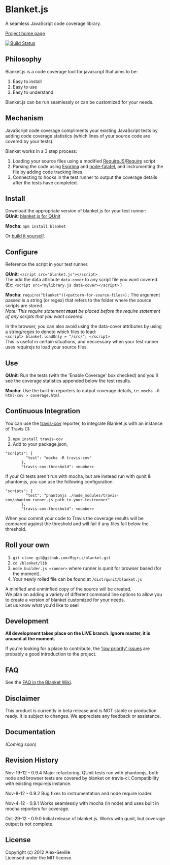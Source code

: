# Blanket.js

A seamless JavaScript code coverage library.

[Project home page](http://migrii.github.com/blanket/)

[![Build Status](https://travis-ci.org/Migrii/blanket.png)](https://travis-ci.org/Migrii/blanket)

## Philosophy

Blanket.js is a code coverage tool for javascript that aims to be:

1. Easy to install
2. Easy to use
3. Easy to understand

Blanket.js can be run seamlessly or can be customized for your needs.

## Mechanism

JavaScript code coverage compliments your existing JavaScript tests by adding code coverage statistics (which lines of your source code are covered by your tests).

Blanket works in a 3 step process:

1. Loading your source files using a modified [RequireJS](http://requirejs.org/)/[Require](http://nodejs.org/api/globals.html#globals_require) script
2. Parsing the code using [Esprima](http://esprima.org) and [node-falafel](https://github.com/substack/node-falafel), and instrumenting the file by adding code tracking lines.
3. Connecting to hooks in the test runner to output the coverage details after the tests have completed.

## Install

Download the appropriate version of blanket.js for your test runner:  
**QUnit**: [blanket.js for QUnit](https://raw.github.com/Migrii/blanket/live/dist/qunit/blanket.js)  

**Mocha**: `npm install blanket`     

Or [build it yourself](#roll-your-own).  


## Configure

Reference the script in your test runner.

**QUnit**: `<script src="blanket.js"></script>`  
The add the data attribute `data-cover` to any script file you want covered.   
(Ex: `<script src="mylibrary.js data-cover></script>` )  

**Mocha**: `require("blanket")(<pattern-for-source-files>);` The argument passed is a string (or regex) that refers to the folder where the source scripts are stored.  
*Note: This require statement <strong>must</strong> be placed before the require statement of any scripts that you want covered.*  

In the browser, you can also avoid using the data-cover attributes by using a string/regex to denote which files to load:  
`<script> blanket.loadOnly = "/src/"; </script>`  
This is useful in certain situations, and neccessary when your test runner uses requirejs to load your source files.

## Use

**QUnit**: Run the tests (with the 'Enable Coverage' box checked) and you'll see the coverage statistics appended below the test results.

**Mocha**: Use the built-in reporters to output coverage details, i.e. `mocha -R html-cov > coverage.html`  

## Continuous Integration

You can use the [travis-cov](https://github.com/alex-seville/travis-cov) reporter, to integrate Blanket.js with an instance of Travis CI:

1. `npm install travis-cov`
2. Add to your package.json,  

```   
"scripts": {   
         "test": "mocha -R travis-cov"   
       },   
       "travis-cov-threshold": <number>  
```   

If your CI tests aren't run with mocha, but are instead run with qunit & phantomjs, you can use the following configuration:

```     
"scripts": {   
         "test": "phantomjs ./node_modules/travis-cov/phantom_runner.js path-to-your-testrunner"   
       },   
       "travis-cov-threshold": <number>  
```   

When you commit your code to Travis the coverage results will be compared against the threshold and will fail if any files fall below the threshold.

## Roll your own

1. `git clone git@github.com:Migrii/blanket.git`  
2. `cd /blanket/lib`  
3. `node builder.js <runner>` where runner is qunit for browser based (for the moment).
4. Your newly rolled file can be found at `/dist/qunit/blanket.js`

A minified and unminfied copy of the source will be created.  
We plan on adding a variety of different command line options to allow you to create a version of blanket customized for your needs.  
Let us know what you'd like to see!

## Development

**All development takes place on the LIVE branch.  Ignore master, it is unused at the moment.**

If you're looking for a place to contribute, the ['low priority' issues](https://github.com/Migrii/blanket/issues?labels=low+priority&page=1&state=open) are probably a good introduction to the project.

## FAQ

See the [FAQ in the Blanket Wiki](https://github.com/Migrii/blanket/wiki/FAQ).

## Disclaimer

This product is currently in beta release and is NOT stable or production ready.  It is subject to changes.  We appreciate any feedback or assistance.

## Documentation
_(Coming soon)_

## Revision History

Nov-19-12 - 0.9.4
Major refactoring, QUnit tests run with phantomjs, both node and browser tests are covered by blanket on travis-ci.  Compatibility with existing requirejs instance.

Nov-8-12 - 0.9.2
Bug fixes to instrumentation and node require loader.

Nov-4-12 - 0.9.1
Works seamlessly with mocha (in node) and uses built in mocha reporters for coverage.

Oct-29-12 - 0.9.0
Initial release of blanket.js.  Works with qunit, but coverage output is not complete.

## License
Copyright (c) 2012 Alex-Seville  
Licensed under the MIT license.
